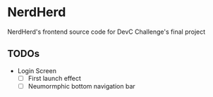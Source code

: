 # NerdHerd

NerdHerd's frontend source code for DevC Challenge's final project

## TODOs

- Login Screen 
  - [ ] First launch effect
  - [ ] Neumormphic bottom navigation bar